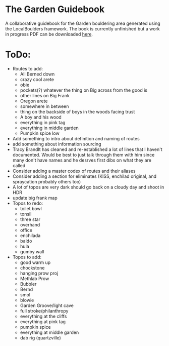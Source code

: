 # The Garden Guidebook
 A collaborative guidebook for the Garden bouldering area generated using the LocalBoulders framework. The book is currently unfinished but a work in progress PDF can be downloaded [here](https://github.com/AndrewChild/The-Garden-Guidebook/raw/main/guideBook.pdf).

# ToDo:
- Routes to add:
	- All Berned down
	- crazy cool arete
	- obie
	- pockets(?) whatever the thing on Big across from the good is
	- other lines on Big Frank
	- Oregon arete
	- somewhere in between
	- thing on the backside of boys in the woods facing trust
	- A boy and his wood
	- everything in pink tag
	- everything in middle garden
	- Pumpkin spice low
- Add something to intro about definition and naming of routes
- add something about information sourcing
- Tracy Brandlt has cleaned and re-established a lot of lines that I haven't documented. Would be best to just talk through them with him since many don't have names and he desrves first dibs on what they are called
- Consider adding a master codex of routes and their aliases
- Consider adding a section for eliminates (KISS, enchilad original, and spraycation probably others too)
- A lot of topos are very dark should go back on a cloudy day and shoot in HDR
- update big frank map
- Topos to redo:
	- toilet bowl
	- tonsil
	- three star
	- overhand
	- office
	- enchilada
	- baldo
	- hula
	- gumby wall
- Topos to add:
	- good warm up
	- chockstone
	- hanging prow proj
	- Methlab Prow
	- Bubbler
	- Bernd
	- smol
	- blowie
	- Garden Groove/light cave
	- full stroke/philanthropy
	- everything at the cliffs
	- everything at pink tag
	- pumpkin spice
	- everything at middle garden
	- dab rig (quartzville)
